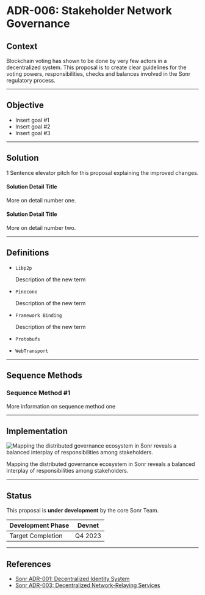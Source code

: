 # ADR-006: Stakeholder Network Governance

## Context

Blockchain voting has shown to be done by very few actors in a decentralized system. This proposal is to create clear guidelines for the voting powers, responsibilities, checks and balances involved in the Sonr regulatory process.

---

## O**bjective**

- Insert goal #1
- Insert goal #2
- Insert goal #3

---

## Solution

1 Sentence elevator pitch for this proposal explaining the improved changes.

#### Solution Detail Title

More on detail number one.

#### Solution Detail Title

More on detail number two.

---

## Definitions

- `Libp2p`

  Description of the new term

- `Pinecone`

  Description of the new term

- `Framework Binding`

  Description of the new term

- `Protobufs`
- `WebTransport`

---

## Sequence Methods

### Sequence Method #1

More information on sequence method one

---

## Implementation

![Mapping the distributed governance ecosystem in Sonr reveals a balanced interplay of responsibilities among stakeholders.](https://prod-files-secure.s3.us-west-2.amazonaws.com/b4e83706-0f19-4f5e-9020-40fcf1b9dda3/0543edfb-85ba-43c5-8ab8-666ec3c223e9/d3ed0990-5d1c-4269-82d6-d81736d1e187.png)

Mapping the distributed governance ecosystem in Sonr reveals a balanced interplay of responsibilities among stakeholders.

---

## Status

This proposal is **under development** by the core Sonr Team.

| Development Phase | Devnet  |
| ----------------- | ------- |
| Target Completion | Q4 2023 |

---

## References

- [Sonr ADR-001: Decentralized Identity System](https://www.notion.so/ADR-002-Decentralized-Identity-Specification-01102d0fa712448b8893fe1bdc689d1e?pvs=21)
- [Sonr ADR-003: Decentralized Network-Relaying Services](https://www.notion.so/ADR-003-Authoritative-Application-Records-9b579f508d14454bbe995c9dc430c345?pvs=21)
